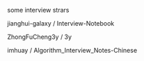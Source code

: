 some interview strars 

jianghui-galaxy / Interview-Notebook

ZhongFuCheng3y / 3y

imhuay / Algorithm_Interview_Notes-Chinese
